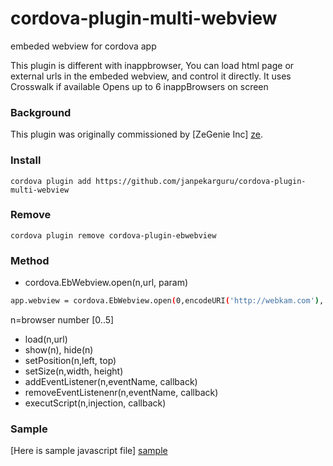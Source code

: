 
# cordova-plugin-multi-webview
embeded webview for cordova app

This plugin is different with inappbrowser, You can load html page or external urls in the embeded webview, and control it directly.
It uses Crosswalk if available
Opens up to 6 inappBrowsers on screen

### Background
This plugin was originally commissioned by [ZeGenie Inc] [ze].

### Install
    cordova plugin add https://github.com/janpekarguru/cordova-plugin-multi-webview
### Remove
    cordova plugin remove cordova-plugin-ebwebview

### Method
  - cordova.EbWebview.open(n,url, param)
```sh    
app.webview = cordova.EbWebview.open(0,encodeURI('http://webkam.com'), 'left=0,top=0,width=320,height=200');
```
n=browser number [0..5]
  - load(n,url)
  - show(n), hide(n)
  - setPosition(n,left, top)
  - setSize(n,width, height)
  - addEventListener(n,eventName, callback)
  - removeEventListenenr(n,eventName, callback)
  - executScript(n,injection, callback)

### Sample
[Here is sample javascript file] [sample]

   [PlDb]: <https://github.com/joemccann/dillinger/tree/master/plugins/dropbox/README.md>
   [sample]: <https://github.com/covernal/cordova-plugin-webview/blob/master/sample/index.js>
   [ze]: <http://www.zegenie.com>
